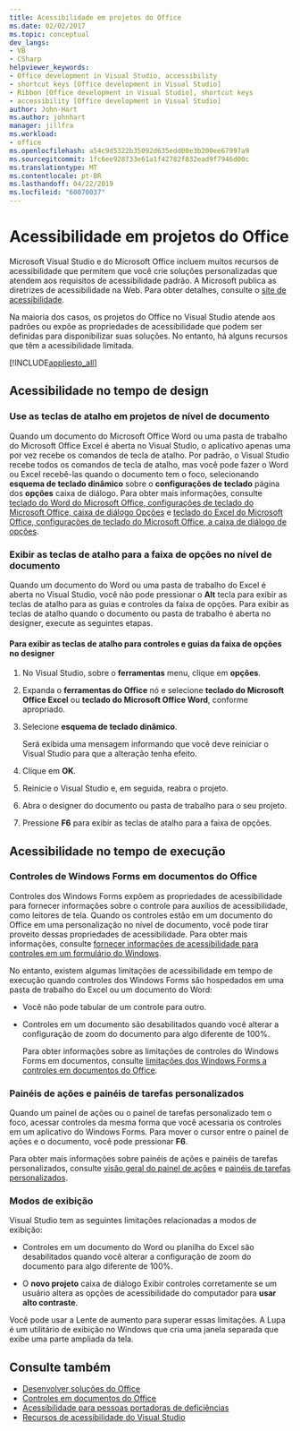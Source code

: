 ```yaml
---
title: Acessibilidade em projetos do Office
ms.date: 02/02/2017
ms.topic: conceptual
dev_langs:
- VB
- CSharp
helpviewer_keywords:
- Office development in Visual Studio, accessibility
- shortcut keys [Office development in Visual Studio]
- Ribbon [Office development in Visual Studio], shortcut keys
- accessibility [Office development in Visual Studio]
author: John-Hart
ms.author: johnhart
manager: jillfra
ms.workload:
- office
ms.openlocfilehash: a54c9d5322b35092d635edd00e3b200ee67997a9
ms.sourcegitcommit: 1fc6ee928733e61a1f42782f832ead9f7946d00c
ms.translationtype: MT
ms.contentlocale: pt-BR
ms.lasthandoff: 04/22/2019
ms.locfileid: "60070037"
---
```

# <a name="accessibility-in-office-projects"></a>Acessibilidade em projetos do Office

Microsoft Visual Studio e do Microsoft Office incluem muitos recursos de acessibilidade que permitem que você crie soluções personalizadas que atendem aos requisitos de acessibilidade padrão. A Microsoft publica as diretrizes de acessibilidade na Web. Para obter detalhes, consulte o [site de acessibilidade](http://go.microsoft.com/fwlink/?LinkID=37113).

Na maioria dos casos, os projetos do Office no Visual Studio atende aos padrões ou expõe as propriedades de acessibilidade que podem ser definidas para disponibilizar suas soluções. No entanto, há alguns recursos que têm a acessibilidade limitada.

[!INCLUDE[appliesto_all](../vsto/includes/appliesto-all-md.md)]

## <a name="accessibility-at-design-time"></a>Acessibilidade no tempo de design

### <a name="use-shortcut-keys-in-document-level-projects"></a>Use as teclas de atalho em projetos de nível de documento
 Quando um documento do Microsoft Office Word ou uma pasta de trabalho do Microsoft Office Excel é aberta no Visual Studio, o aplicativo apenas uma por vez recebe os comandos de tecla de atalho. Por padrão, o Visual Studio recebe todos os comandos de tecla de atalho, mas você pode fazer o Word ou Excel recebê-las quando o documento tem o foco, selecionando **esquema de teclado dinâmico** sobre o **configurações de teclado** página dos **opções** caixa de diálogo. Para obter mais informações, consulte [teclado do Word do Microsoft Office, configurações de teclado do Microsoft Office, caixa de diálogo Opções](../vsto/microsoft-office-word-keyboard-microsoft-office-keyboard-settings-options-dialog-box.md) e [teclado do Excel do Microsoft Office, configurações de teclado do Microsoft Office, a caixa de diálogo de opções](../vsto/microsoft-office-excel-keyboard-microsoft-office-keyboard-settings-options-dialog-box.md).

### <a name="display-shortcut-keys-for-the-ribbon-in-document-level-projects"></a>Exibir as teclas de atalho para a faixa de opções no nível de documento
 Quando um documento do Word ou uma pasta de trabalho do Excel é aberta no Visual Studio, você não pode pressionar o **Alt** tecla para exibir as teclas de atalho para as guias e controles da faixa de opções. Para exibir as teclas de atalho quando o documento ou pasta de trabalho é aberta no designer, execute as seguintes etapas.

#### <a name="to-view-shortcut-keys-for-ribbon-tabs-and-controls-in-the-designer"></a>Para exibir as teclas de atalho para controles e guias da faixa de opções no designer

1. No Visual Studio, sobre o **ferramentas** menu, clique em **opções**.

2. Expanda o **ferramentas do Office** nó e selecione **teclado do Microsoft Office Excel** ou **teclado do Microsoft Office Word**, conforme apropriado.

3. Selecione **esquema de teclado dinâmico**.

     Será exibida uma mensagem informando que você deve reiniciar o Visual Studio para que a alteração tenha efeito.

4. Clique em **OK**.

5. Reinicie o Visual Studio e, em seguida, reabra o projeto.

6. Abra o designer do documento ou pasta de trabalho para o seu projeto.

7. Pressione **F6** para exibir as teclas de atalho para a faixa de opções.

## <a name="accessibility-at-runtime"></a>Acessibilidade no tempo de execução

### <a name="windows-forms-controls-on-office-documents"></a>Controles de Windows Forms em documentos do Office
 Controles dos Windows Forms expõem as propriedades de acessibilidade para fornecer informações sobre o controle para auxílios de acessibilidade, como leitores de tela. Quando os controles estão em um documento do Office em uma personalização no nível de documento, você pode tirar proveito dessas propriedades de acessibilidade. Para obter mais informações, consulte [fornecer informações de acessibilidade para controles em um formulário do Windows](/dotnet/framework/winforms/controls/providing-accessibility-information-for-controls-on-a-windows-form).

 No entanto, existem algumas limitações de acessibilidade em tempo de execução quando controles dos Windows Forms são hospedados em uma pasta de trabalho do Excel ou um documento do Word:

- Você não pode tabular de um controle para outro.

- Controles em um documento são desabilitados quando você alterar a configuração de zoom do documento para algo diferente de 100%.

  Para obter informações sobre as limitações de controles do Windows Forms em documentos, consulte [limitações dos Windows Forms a controles em documentos do Office](../vsto/limitations-of-windows-forms-controls-on-office-documents.md).

### <a name="actions-panes-and-custom-task-panes"></a>Painéis de ações e painéis de tarefas personalizados
 Quando um painel de ações ou o painel de tarefas personalizado tem o foco, acessar controles da mesma forma que você acessaria os controles em um aplicativo do Windows Forms. Para mover o cursor entre o painel de ações e o documento, você pode pressionar **F6**.

 Para obter mais informações sobre painéis de ações e painéis de tarefas personalizados, consulte [visão geral do painel de ações](../vsto/actions-pane-overview.md) e [painéis de tarefas personalizados](../vsto/custom-task-panes.md).

### <a name="display-modes"></a>Modos de exibição

Visual Studio tem as seguintes limitações relacionadas a modos de exibição:

- Controles em um documento do Word ou planilha do Excel são desabilitados quando você alterar a configuração de zoom do documento para algo diferente de 100%.

- O **novo projeto** caixa de diálogo Exibir controles corretamente se um usuário altera as opções de acessibilidade do computador para **usar alto contraste**.

Você pode usar a Lente de aumento para superar essas limitações. A Lupa é um utilitário de exibição no Windows que cria uma janela separada que exibe uma parte ampliada da tela.

## <a name="see-also"></a>Consulte também

- [Desenvolver soluções do Office](../vsto/developing-office-solutions.md)
- [Controles em documentos do Office](../vsto/controls-on-office-documents.md)
- [Acessibilidade para pessoas portadoras de deficiências](../ide/reference/accessibility-for-people-with-disabilities.md)
- [Recursos de acessibilidade do Visual Studio](../ide/reference/accessibility-features-of-visual-studio.md)